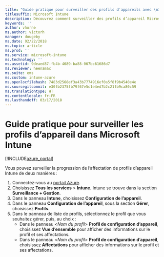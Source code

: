 ```yaml
---
title: "Guide pratique pour surveiller des profils d’appareils avec \nIntune"
titlesuffix: Microsoft Intune
description: Découvrez comment surveiller des profils d’appareil Microsoft Intune attribués.
keywords: ''
author: vhorne
ms.author: victorh
manager: dougeby
ms.date: 02/22/2018
ms.topic: article
ms.prod: ''
ms.service: microsoft-intune
ms.technology: ''
ms.assetid: 9deaed87-fb4b-4689-ba88-067bc61686d7
ms.reviewer: heenamac
ms.suite: ems
ms.custom: intune-azure
ms.openlocfilehash: 7483d2568ef3a43b7774916ef0a5f8f9b4540e4e
ms.sourcegitcommit: e30fb2375fb79f67e5c1e4ed7b2c21fb9ca80c59
ms.translationtype: HT
ms.contentlocale: fr-FR
ms.lasthandoff: 03/17/2018
---
```

# <a name="how-to-monitor-device-profiles-in-microsoft-intune"></a>Guide pratique pour surveiller les profils d’appareil dans Microsoft Intune

[!INCLUDE[azure_portal](./includes/azure_portal.md)]

Vous pouvez surveiller la progression de l’affectation de profils d’appareil Intune de deux manières :


1. Connectez-vous au [portail Azure](https://portal.azure.com).
2. Choisissez **Tous les services** > **Intune**. Intune se trouve dans la section **Surveillance + Gestion**.
3. Dans le panneau **Intune**, choisissez **Configuration de l’appareil**.
2. Dans le panneau **Configuration de l’appareil**, sous la section **Gérer**, choisissez **Profils**.
2. Dans le panneau de liste de profils, sélectionnez le profil que vous souhaitez gérer, puis, au choix :
    - Dans le panneau <*Nom du profil*> **Profil de configuration d’appareil**, choisissez **Vue d’ensemble** pour afficher des informations sur le profil et ses affectations.
    - Dans le panneau <*Nom du profil*> **Profil de configuration d’appareil**, choisissez **Affectations** pour afficher des informations sur le profil et ses affectations.
